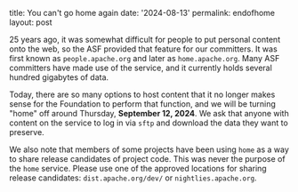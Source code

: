 title: You can't go home again 
date: '2024-08-13' 
permalink: endofhome 
layout: post

25 years ago, it was somewhat difficult for people to put personal content onto the web, so the ASF provided that feature for our committers. It was first known as `people.apache.org` and later as `home.apache.org`. Many ASF committers have made use of the service, and it currently holds several hundred gigabytes of data.

Today, there are so many options to host content that it no longer makes sense for the Foundation to perform that function, and we will be turning "home" off around Thursday, **September 12, 2024**. We ask that anyone with content on the service to log in via `sftp` and download the data they want to preserve.

We also note that members of some projects have been using `home` as a way to share release candidates of project code. This was never the purpose of the `home` service. Please use one of the approved locations for sharing release candidates:  `dist.apache.org/dev/` or `nightlies.apache.org`. 
